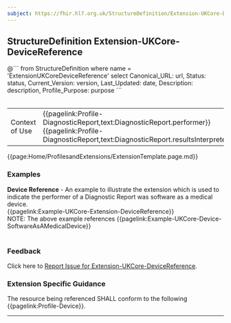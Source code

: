 ```yaml
---
subject: https://fhir.hl7.org.uk/StructureDefinition/Extension-UKCore-DeviceReference
---
```

## StructureDefinition Extension-UKCore-DeviceReference


<div id="transpose">
@```
from
	StructureDefinition
where
	name = 'ExtensionUKCoreDeviceReference'
select
	Canonical_URL: url,
  Status: status,
  Current_Version: version,
  Last_Updated: date,
	Description: description,
	Profile_Purpose: purpose
```
</div>
<br>

<table id="addToTranspose">
<tr><td>Context of Use</td>
<td>{{pagelink:Profile-DiagnosticReport,text:DiagnosticReport.performer}}<br>
{{pagelink:Profile-DiagnosticReport,text:DiagnosticReport.resultsInterpreter}}</td>
</tr>
</table>

{{page:Home/ProfilesandExtensions/ExtensionTemplate.page.md}}

<div id="Examples" class="tabcontent">
  <h3>Examples</h3>
  <b>Device Reference</b> - An example to illustrate the extension which is used to indicate the performer of a Diagnostic Report was software as a medical device.<br>
  {{pagelink:Example-UKCore-Extension-DeviceReference}}<br>
  NOTE: The above example references {{pagelink:Example-UKCore-Device-SoftwareAsAMedicalDevice}}
  <br><br>
</div>
<div id="Feedback" class="tabcontent">
  <h3>Feedback</h3>
Click here to <a href="https://simplifier.net/HL7FHIRUKCoreR4/Extension-UKCore-DeviceReference/~issues?level=File">Report Issue for Extension-UKCore-DeviceReference</a>.
</div>

<h3 id="guidance-devicereference">Extension Specific Guidance</h3>
The resource being referenced SHALL conform to the following {{pagelink:Profile-Device}}.

---